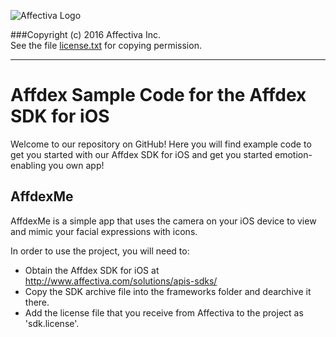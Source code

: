 ![Affectiva Logo](http://developer.affectiva.com/images/logo.png)

###Copyright (c) 2016 Affectiva Inc. <br> See the file [license.txt](license.txt) for copying permission.

*****************************

Affdex Sample Code for the Affdex SDK for iOS
=============================================

Welcome to our repository on GitHub! Here you will find example code to get you started with our Affdex SDK for iOS and get you started emotion-enabling you own app!

AffdexMe
--------

AffdexMe is a simple app that uses the camera on your iOS device to view and mimic your facial expressions with icons.

In order to use the project, you will need to:
- Obtain the Affdex SDK for iOS at http://www.affectiva.com/solutions/apis-sdks/
- Copy the SDK archive file into the frameworks folder and dearchive it there.
- Add the license file that you receive from Affectiva to the project as 'sdk.license'.

